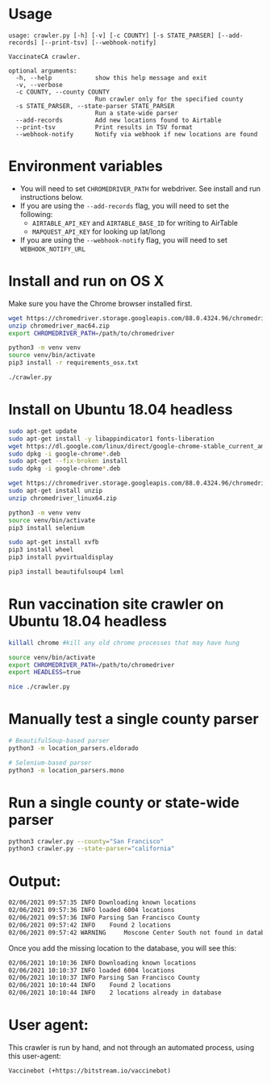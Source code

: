 # Usage

```
usage: crawler.py [-h] [-v] [-c COUNTY] [-s STATE_PARSER] [--add-records] [--print-tsv] [--webhook-notify]

VaccinateCA crawler.

optional arguments:
  -h, --help            show this help message and exit
  -v, --verbose
  -c COUNTY, --county COUNTY
                        Run crawler only for the specified county
  -s STATE_PARSER, --state-parser STATE_PARSER
                        Run a state-wide parser
  --add-records         Add new locations found to Airtable
  --print-tsv           Print results in TSV format
  --webhook-notify      Notify via webhook if new locations are found
```


# Environment variables

- You will need to set `CHROMEDRIVER_PATH` for webdriver. See install and run instructions below.
- If you are using the `--add-records` flag, you will need to set the following:
    - `AIRTABLE_API_KEY` and `AIRTABLE_BASE_ID` for writing to AirTable
    - `MAPQUEST_API_KEY` for looking up lat/long
- If you are using the `--webhook-notify` flag, you will need to set `WEBHOOK_NOTIFY_URL`


# Install and run on OS X

Make sure you have the Chrome browser installed first.

```bash
wget https://chromedriver.storage.googleapis.com/88.0.4324.96/chromedriver_mac64.zip
unzip chromedriver_mac64.zip
export CHROMEDRIVER_PATH=/path/to/chromedriver

python3 -m venv venv
source venv/bin/activate
pip3 install -r requirements_osx.txt

./crawler.py
```


# Install on Ubuntu 18.04 headless
```bash
sudo apt-get update
sudo apt-get install -y libappindicator1 fonts-liberation
wget https://dl.google.com/linux/direct/google-chrome-stable_current_amd64.deb
sudo dpkg -i google-chrome*.deb
sudo apt-get --fix-broken install
sudo dpkg -i google-chrome*.deb

wget https://chromedriver.storage.googleapis.com/88.0.4324.96/chromedriver_linux64.zip
sudo apt-get install unzip
unzip chromedriver_linux64.zip

python3 -m venv venv
source venv/bin/activate
pip3 install selenium

sudo apt-get install xvfb
pip3 install wheel
pip3 install pyvirtualdisplay

pip3 install beautifulsoup4 lxml
```

# Run vaccination site crawler on Ubuntu 18.04 headless
```bash
killall chrome #kill any old chrome processes that may have hung

source venv/bin/activate
export CHROMEDRIVER_PATH=/path/to/chromedriver
export HEADLESS=true

nice ./crawler.py
```

# Manually test a single county parser
```bash
# BeautifulSoup-based parser
python3 -m location_parsers.eldorado

# Selenium-based parser
python3 -m location_parsers.mono
```


# Run a single county or state-wide parser
```bash
python3 crawler.py --county="San Francisco"
python3 crawler.py --state-parser="california"
```


# Output:
```bash
02/06/2021 09:57:35 INFO Downloading known locations
02/06/2021 09:57:36 INFO loaded 6004 locations
02/06/2021 09:57:36 INFO Parsing San Francisco County
02/06/2021 09:57:42 INFO 	Found 2 locations
02/06/2021 09:57:42 WARNING 	Moscone Center South not found in database! Please add it.
```

Once you add the missing location to the database, you will see this:
```bash
02/06/2021 10:10:36 INFO Downloading known locations
02/06/2021 10:10:37 INFO loaded 6004 locations
02/06/2021 10:10:37 INFO Parsing San Francisco County
02/06/2021 10:10:44 INFO 	Found 2 locations
02/06/2021 10:10:44 INFO 	2 locations already in database
```


# User agent:
This crawler is run by hand, and not through an automated process, using this user-agent:
```
Vaccinebot (+https://bitstream.io/vaccinebot)
```
